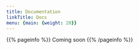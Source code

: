 ```yaml
---
title: Documentation
linkTitle: Docs
menu: {main: {weight: 20}}
---
```


{{% pageinfo %}}
Coming soon
{{% /pageinfo %}}

